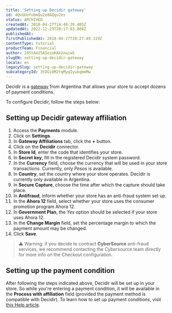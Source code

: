 ```yaml
---
title: 'Setting up Decidir gateway'
id: 4QvUUoYubmQu2e8AQqu2es
status: ARCHIVED
createdAt: 2018-04-27T14:40:20.485Z
updatedAt: 2022-12-23T20:17:03.808Z
publishedAt: 
firstPublishedAt: 2018-04-27T20:27:49.319Z
contentType: tutorial
productTeam: Financial
author: 245tA425AIeioKAk2eaiwS
slugEN: setting-up-decidir-gateway
locale: en
legacySlug: setting-up-decidir-gateway
subcategoryId: 3tDGibM2tqMyqIyukqmmMw
---
```


Decidir is a [gateway](/en/tutorial/what-is-a-payment-gateway) from Argentina that allows your store to accept dozens of payment conditions.

To configure Decidir, follow the steps below:

## Setting up Decidir gateway affiliation
1. Access the __Payments__ module.
2. Click on __Settings__.
3. In __Gateway Affiliations__ tab, click the __+__ button.
4. Click on the __Decidir__ connector.
5. In __Store Id__, enter the code that identifies your store.
6. In __Secret key__, fill in the registered Decidir system password.
7. In the __Currency__ field, choose the currency that will be used in your store transactions. Currently, only _Pesos_ is available.
8. In __Country__, set the country where your store operates. Decidir is currently only available in Argentina.
9. In __Secure Capture__, choose the time after which the capture should take place.
10. In __Antifraud__, inform whether your store has an anti-fraud system set up.
11. In the __Ahora 12__ field, select whether your store uses the consumer promotion program Ahora 12.
12. In __Government Plan__, the _Yes_ option should be selected if your store uses Ahora 12.
13. In the __Change Margin__ field, set the percentage margin to which the payment amount may be changed.
14. Click __Save__.

>⚠️ Warning: if you decide to contract **CyberSource** anti-fraud services, we recommend contacting the Cybersource team directly for more info on the Checkout configuration.

## Setting up the payment condition

After following the steps indicated above, Decidir will be set up in your store. So while you're entering a payment condition, it will be available in the __Process with affiliation__ field (provided the payment method is compatible with Decidir). To learn how to set up payment conditions, visit [this Help article](/en/tutorial/how-to-configure-payment-conditions).

